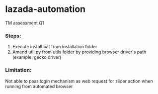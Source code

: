 # lazada-automation
TM assessment Q1

### Steps:
1) Execute install.bat from installation folder
2) Amend util.py from utils folder by providing browser driver's path (example: gecko driver)

### Limitation:
Not able to pass login mechanism as web request for slider action when running from automated browser


